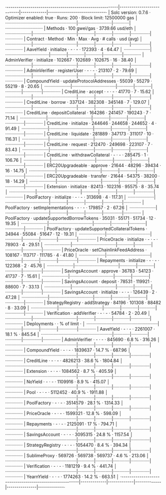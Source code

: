 ·--------------------------------------------------------|---------------------------|-------------|-----------------------------·
|                  Solc version: 0.7.6                   ·  Optimizer enabled: true  ·  Runs: 200  ·  Block limit: 12500000 gas  │
·························································|···························|·············|······························
|  Methods                                               ·              100 gwei/gas               ·       3739.66 usd/eth       │
·····················|···································|·············|·············|·············|···············|··············
|  Contract          ·  Method                           ·  Min        ·  Max        ·  Avg        ·  # calls      ·  usd (avg)  │
·····················|···································|·············|·············|·············|···············|··············
|  AaveYield         ·  initialize                       ·          -  ·          -  ·     172393  ·            4  ·      64.47  │
·····················|···································|·············|·············|·············|···············|··············
|  AdminVerifier     ·  initialize                       ·     102667  ·     102689  ·     102675  ·           16  ·      38.40  │
·····················|···································|·············|·············|·············|···············|··············
|  AdminVerifier     ·  registerUser                     ·          -  ·          -  ·     213107  ·            2  ·      79.69  │
·····················|···································|·············|·············|·············|···············|··············
|  CompoundYield     ·  updateProtocolAddresses          ·      55039  ·      55279  ·      55219  ·            8  ·      20.65  │
·····················|···································|·············|·············|·············|···············|··············
|  CreditLine        ·  accept                           ·          -  ·          -  ·      41770  ·            7  ·      15.62  │
·····················|···································|·············|·············|·············|···············|··············
|  CreditLine        ·  borrow                           ·     337124  ·     382308  ·     345148  ·            7  ·     129.07  │
·····················|···································|·············|·············|·············|···············|··············
|  CreditLine        ·  depositCollateral                ·     164286  ·     241457  ·     190243  ·            7  ·      71.14  │
·····················|···································|·············|·············|·············|···············|··············
|  CreditLine        ·  initialize                       ·     244646  ·     244658  ·     244652  ·            4  ·      91.49  │
·····················|···································|·············|·············|·············|···············|··············
|  CreditLine        ·  liquidate                        ·     281889  ·     347173  ·     311017  ·           10  ·     116.31  │
·····················|···································|·············|·············|·············|···············|··············
|  CreditLine        ·  request                          ·     212470  ·     249698  ·     223107  ·            7  ·      83.43  │
·····················|···································|·············|·············|·············|···············|··············
|  CreditLine        ·  withdrawCollateral               ·          -  ·          -  ·     285475  ·            1  ·     106.76  │
·····················|···································|·············|·············|·············|···············|··············
|  ERC20Upgradeable  ·  approve                          ·      21644  ·      48296  ·      39434  ·           16  ·      14.75  │
·····················|···································|·············|·············|·············|···············|··············
|  ERC20Upgradeable  ·  transfer                         ·      21644  ·      54375  ·      38200  ·           18  ·      14.29  │
·····················|···································|·············|·············|·············|···············|··············
|  Extension         ·  initialize                       ·      82413  ·     102316  ·      95575  ·            8  ·      35.74  │
·····················|···································|·············|·············|·············|···············|··············
|  PoolFactory       ·  initialize                       ·          -  ·          -  ·     313698  ·            4  ·     117.31  │
·····················|···································|·············|·············|·············|···············|··············
|  PoolFactory       ·  setImplementations               ·          -  ·          -  ·     179857  ·            2  ·      67.26  │
·····················|···································|·············|·············|·············|···············|··············
|  PoolFactory       ·  updateSupportedBorrowTokens      ·      35031  ·      55171  ·      51734  ·           12  ·      19.35  │
·····················|···································|·············|·············|·············|···············|··············
|  PoolFactory       ·  updateSupportedCollateralTokens  ·      34944  ·      55084  ·      51647  ·           12  ·      19.31  │
·····················|···································|·············|·············|·············|···············|··············
|  PriceOracle       ·  initialize                       ·          -  ·          -  ·      78903  ·            4  ·      29.51  │
·····················|···································|·············|·············|·············|···············|··············
|  PriceOracle       ·  setChainlinkFeedAddress          ·     108167  ·     113717  ·     111785  ·            4  ·      41.80  │
·····················|···································|·············|·············|·············|···············|··············
|  Repayments        ·  initialize                       ·          -  ·          -  ·     122368  ·            2  ·      45.76  │
·····················|···································|·············|·············|·············|···············|··············
|  SavingsAccount    ·  approve                          ·      36783  ·      54123  ·      41737  ·            7  ·      15.61  │
·····················|···································|·············|·············|·············|···············|··············
|  SavingsAccount    ·  deposit                          ·      78531  ·     119921  ·      88600  ·            7  ·      33.13  │
·····················|···································|·············|·············|·············|···············|··············
|  SavingsAccount    ·  initialize                       ·          -  ·          -  ·     126439  ·            2  ·      47.28  │
·····················|···································|·············|·············|·············|···············|··············
|  StrategyRegistry  ·  addStrategy                      ·      84196  ·     101308  ·      88482  ·            8  ·      33.09  │
·····················|···································|·············|·············|·············|···············|··············
|  Verification      ·  addVerifier                      ·          -  ·          -  ·      54784  ·            2  ·      20.49  │
·····················|···································|·············|·············|·············|···············|··············
|  Deployments                                           ·                                         ·  % of limit   ·             │
·························································|·············|·············|·············|···············|··············
|  AaveYield                                             ·          -  ·          -  ·    2261007  ·       18.1 %  ·     845.54  │
·························································|·············|·············|·············|···············|··············
|  AdminVerifier                                         ·          -  ·          -  ·     845690  ·        6.8 %  ·     316.26  │
·························································|·············|·············|·············|···············|··············
|  CompoundYield                                         ·          -  ·          -  ·    1839637  ·       14.7 %  ·     687.96  │
·························································|·············|·············|·············|···············|··············
|  CreditLine                                            ·          -  ·          -  ·    4826213  ·       38.6 %  ·    1804.84  │
·························································|·············|·············|·············|···············|··············
|  Extension                                             ·          -  ·          -  ·    1084562  ·        8.7 %  ·     405.59  │
·························································|·············|·············|·············|···············|··············
|  NoYield                                               ·          -  ·          -  ·    1109916  ·        8.9 %  ·     415.07  │
·························································|·············|·············|·············|···············|··············
|  Pool                                                  ·          -  ·          -  ·    5112452  ·       40.9 %  ·    1911.88  │
·························································|·············|·············|·············|···············|··············
|  PoolFactory                                           ·          -  ·          -  ·    3514579  ·       28.1 %  ·    1314.33  │
·························································|·············|·············|·············|···············|··············
|  PriceOracle                                           ·          -  ·          -  ·    1599321  ·       12.8 %  ·     598.09  │
·························································|·············|·············|·············|···············|··············
|  Repayments                                            ·          -  ·          -  ·    2125091  ·         17 %  ·     794.71  │
·························································|·············|·············|·············|···············|··············
|  SavingsAccount                                        ·          -  ·          -  ·    3095315  ·       24.8 %  ·    1157.54  │
·························································|·············|·············|·············|···············|··············
|  StrategyRegistry                                      ·          -  ·          -  ·    1054470  ·        8.4 %  ·     394.34  │
·························································|·············|·············|·············|···············|··············
|  SublimeProxy                                          ·     569726  ·     569738  ·     569737  ·        4.6 %  ·     213.06  │
·························································|·············|·············|·············|···············|··············
|  Verification                                          ·          -  ·          -  ·    1181219  ·        9.4 %  ·     441.74  │
·························································|·············|·············|·············|···············|··············
|  YearnYield                                            ·          -  ·          -  ·    1774263  ·       14.2 %  ·     663.51  │
·--------------------------------------------------------|-------------|-------------|-------------|---------------|-------------·
